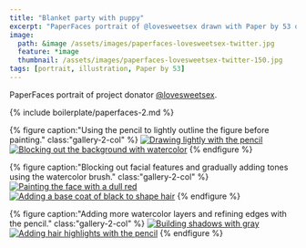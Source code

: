 ```yaml
---
title: "Blanket party with puppy"
excerpt: "PaperFaces portrait of @lovesweetsex drawn with Paper by 53 on an iPad."
image: 
  path: &image /assets/images/paperfaces-lovesweetsex-twitter.jpg 
  feature: *image
  thumbnail: /assets/images/paperfaces-lovesweetsex-twitter-150.jpg
tags: [portrait, illustration, Paper by 53]
---
```


PaperFaces portrait of project donator [@lovesweetsex](https://twitter.com/lovesweetsex).

{% include boilerplate/paperfaces-2.md %}

{% figure caption:"Using the pencil to lightly outline the figure before painting." class:"gallery-2-col" %}
[![Drawing lightly with the pencil](/assets/images/paperfaces-lovesweetsex-process-1-600.jpg)](/assets/images/paperfaces-lovesweetsex-process-1-lg.jpg)
[![Blocking out the background with watercolor](/assets/images/paperfaces-lovesweetsex-process-2-600.jpg)](/assets/images/paperfaces-lovesweetsex-process-2-lg.jpg)
{% endfigure %}

{% figure caption:"Blocking out facial features and gradually adding tones using the watercolor brush." class:"gallery-2-col" %}
[![Painting the face with a dull red](/assets/images/paperfaces-lovesweetsex-process-3-600.jpg)](/assets/images/paperfaces-lovesweetsex-process-3-lg.jpg)
[![Adding a base coat of black to shape hair](/assets/images/paperfaces-lovesweetsex-process-4-600.jpg)](/assets/images/paperfaces-lovesweetsex-process-4-lg.jpg)
{% endfigure %}

{% figure caption:"Adding more watercolor layers and refining edges with the pencil." class:"gallery-2-col" %}
[![Building shadows with gray](/assets/images/paperfaces-lovesweetsex-process-5-600.jpg)](/assets/images/paperfaces-lovesweetsex-process-5-lg.jpg)
[![Adding hair highlights with the pencil](/assets/images/paperfaces-lovesweetsex-process-6-600.jpg)](/assets/images/paperfaces-lovesweetsex-process-6-lg.jpg)
{% endfigure %}
